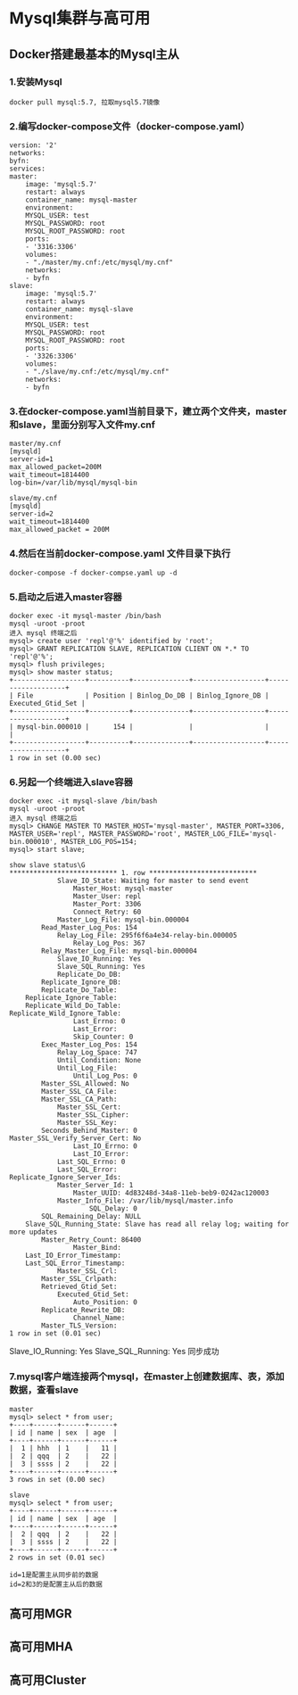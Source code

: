 # Mysql集群与高可用 <!-- {docsify-ignore-all} -->

## Docker搭建最基本的Mysql主从

### 1.安装Mysql
    docker pull mysql:5.7, 拉取mysql5.7镜像

### 2.编写docker-compose文件（docker-compose.yaml）
    version: '2'
    networks:
    byfn:
    services:
    master:
        image: 'mysql:5.7'
        restart: always
        container_name: mysql-master
        environment:
        MYSQL_USER: test
        MYSQL_PASSWORD: root
        MYSQL_ROOT_PASSWORD: root
        ports:
        - '3316:3306'
        volumes:
        - "./master/my.cnf:/etc/mysql/my.cnf"
        networks:
        - byfn
    slave:
        image: 'mysql:5.7'
        restart: always
        container_name: mysql-slave
        environment:
        MYSQL_USER: test
        MYSQL_PASSWORD: root
        MYSQL_ROOT_PASSWORD: root
        ports:
        - '3326:3306'
        volumes:
        - "./slave/my.cnf:/etc/mysql/my.cnf"
        networks:
        - byfn
  
### 3.在docker-compose.yaml当前目录下，建立两个文件夹，master和slave，里面分别写入文件my.cnf
    master/my.cnf
    [mysqld]
    server-id=1
    max_allowed_packet=200M
    wait_timeout=1814400
    log-bin=/var/lib/mysql/mysql-bin

    slave/my.cnf
    [mysqld]
    server-id=2
    wait_timeout=1814400
    max_allowed_packet = 200M

### 4.然后在当前docker-compose.yaml 文件目录下执行
    docker-compose -f docker-compse.yaml up -d

### 5.启动之后进入master容器
    docker exec -it mysql-master /bin/bash
    mysql -uroot -proot
    进入 mysql 终端之后
    mysql> create user 'repl'@'%' identified by 'root';
    mysql> GRANT REPLICATION SLAVE, REPLICATION CLIENT ON *.* TO 'repl'@'%'; 
    mysql> flush privileges;
    mysql> show master status;
    +------------------+----------+--------------+------------------+-------------------+
    | File             | Position | Binlog_Do_DB | Binlog_Ignore_DB | Executed_Gtid_Set |
    +------------------+----------+--------------+------------------+-------------------+
    | mysql-bin.000010 |      154 |              |                  |                   |
    +------------------+----------+--------------+------------------+-------------------+
    1 row in set (0.00 sec)

### 6.另起一个终端进入slave容器
    docker exec -it mysql-slave /bin/bash
    mysql -uroot -proot
    进入 mysql 终端之后
    mysql> CHANGE MASTER TO MASTER_HOST='mysql-master', MASTER_PORT=3306,  MASTER_USER='repl', MASTER_PASSWORD='root', MASTER_LOG_FILE='mysql-bin.000010', MASTER_LOG_POS=154;
    mysql> start slave;

    show slave status\G
    *************************** 1. row ***************************
                Slave_IO_State: Waiting for master to send event
                    Master_Host: mysql-master
                    Master_User: repl
                    Master_Port: 3306
                    Connect_Retry: 60
                Master_Log_File: mysql-bin.000004
            Read_Master_Log_Pos: 154
                Relay_Log_File: 295f6f6a4e34-relay-bin.000005
                    Relay_Log_Pos: 367
            Relay_Master_Log_File: mysql-bin.000004
                Slave_IO_Running: Yes
                Slave_SQL_Running: Yes
                Replicate_Do_DB: 
            Replicate_Ignore_DB: 
            Replicate_Do_Table: 
        Replicate_Ignore_Table: 
        Replicate_Wild_Do_Table: 
    Replicate_Wild_Ignore_Table: 
                    Last_Errno: 0
                    Last_Error: 
                    Skip_Counter: 0
            Exec_Master_Log_Pos: 154
                Relay_Log_Space: 747
                Until_Condition: None
                Until_Log_File: 
                    Until_Log_Pos: 0
            Master_SSL_Allowed: No
            Master_SSL_CA_File: 
            Master_SSL_CA_Path: 
                Master_SSL_Cert: 
                Master_SSL_Cipher: 
                Master_SSL_Key: 
            Seconds_Behind_Master: 0
    Master_SSL_Verify_Server_Cert: No
                    Last_IO_Errno: 0
                    Last_IO_Error: 
                Last_SQL_Errno: 0
                Last_SQL_Error: 
    Replicate_Ignore_Server_Ids: 
                Master_Server_Id: 1
                    Master_UUID: 4d83248d-34a8-11eb-beb9-0242ac120003
                Master_Info_File: /var/lib/mysql/master.info
                        SQL_Delay: 0
            SQL_Remaining_Delay: NULL
        Slave_SQL_Running_State: Slave has read all relay log; waiting for more updates
            Master_Retry_Count: 86400
                    Master_Bind: 
        Last_IO_Error_Timestamp: 
        Last_SQL_Error_Timestamp: 
                Master_SSL_Crl: 
            Master_SSL_Crlpath: 
            Retrieved_Gtid_Set: 
                Executed_Gtid_Set: 
                    Auto_Position: 0
            Replicate_Rewrite_DB: 
                    Channel_Name: 
            Master_TLS_Version: 
    1 row in set (0.01 sec)
Slave_IO_Running: Yes
Slave_SQL_Running: Yes
同步成功

### 7.mysql客户端连接两个mysql，在master上创建数据库、表，添加数据，查看slave
    master
    mysql> select * from user;
    +----+------+------+------+
    | id | name | sex  | age  |
    +----+------+------+------+
    |  1 | hhh  | 1    |   11 |
    |  2 | qqq  | 2    |   22 |
    |  3 | ssss | 2    |   22 |
    +----+------+------+------+
    3 rows in set (0.00 sec)

    slave
    mysql> select * from user;
    +----+------+------+------+
    | id | name | sex  | age  |
    +----+------+------+------+
    |  2 | qqq  | 2    |   22 |
    |  3 | ssss | 2    |   22 |
    +----+------+------+------+
    2 rows in set (0.01 sec)

    id=1是配置主从同步前的数据
    id=2和3的是配置主从后的数据

## 高可用MGR

## 高可用MHA


## 高可用Cluster